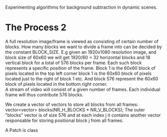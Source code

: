Experimenting algorithms for background subtraction in dynamic scenes.




# The Process 2 
A full resolution image/frame is viewed as consisting of certain number of blocks. How many blocks we want to divide
a frame into can be decided by the constant BLOCK_SIZE. E.g given an 1920x1080 resolution image, and block size of 60x60
we will get 1920/60 = 32 horizontal blocks and 18 vertical block for a total of 576 blocks per frame. Each such block
represents a specific position of the frame. Block 1 is the 60x60 block of pixels located in the top left corner
block 1 is the 60x60 block of pixels located just to the right of block 1 etc. And block 576 represent the 60x60 
block of pixels located in the bottom right corner.  
A stream of video will consist of a given number of frames. Each individual frame will thus contribute 576 blocks.

We create a vector of vectors to store all blocks from all frames: vector<vector<Mat>> blocks(NR_H_BLOCKS * NR_V_BLOCKS);
The outer "blocks" vector is of size 576 and at each index j it contains another vector responsable for storing
positional block j from all frames. 

A Patch is class 